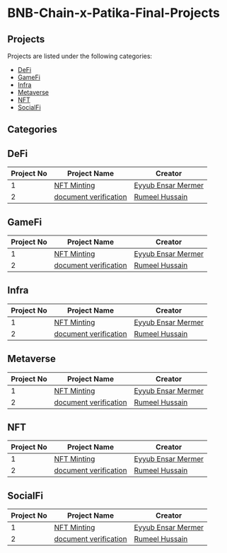 # BNB-Chain-x-Patika-Final-Projects

## Projects

Projects are listed under the following categories:

- [DeFi](#defi)
- [GameFi](#gamefi)
- [Infra](#infra)
- [Metaverse](#metaverse)
- [NFT](#nft)
- [SocialFi](#socialfi)


## Categories

## DeFi

| Project No      | Project Name | Creator |
| ----------- | ----------- | ----------- |
| 1     | [NFT Minting](https://github.com/eyyubmermer/Patika-NFT-Minting-App)     | [Eyyub Ensar Mermer](https://github.com/eyyubmermer)  |
| 2   | [document verification](https://github.com/RumeelHussain/Consensys-Academy-Dev-BootCamp-2018-Final-Project)        |[Rumeel Hussain](https://github.com/RumeelHussain)

## GameFi

| Project No      | Project Name | Creator |
| ----------- | ----------- | ----------- |
| 1     | [NFT Minting](https://github.com/eyyubmermer/Patika-NFT-Minting-App)     | [Eyyub Ensar Mermer](https://github.com/eyyubmermer)  |
| 2   | [document verification](https://github.com/RumeelHussain/Consensys-Academy-Dev-BootCamp-2018-Final-Project)        |[Rumeel Hussain](https://github.com/RumeelHussain) |

## Infra
| Project No      | Project Name | Creator |
| ----------- | ----------- | ----------- |
| 1     | [NFT Minting](https://github.com/eyyubmermer/Patika-NFT-Minting-App)     | [Eyyub Ensar Mermer](https://github.com/eyyubmermer)  |
| 2   | [document verification](https://github.com/RumeelHussain/Consensys-Academy-Dev-BootCamp-2018-Final-Project)        |[Rumeel Hussain](https://github.com/RumeelHussain) |

## Metaverse
| Project No      | Project Name | Creator |
| ----------- | ----------- | ----------- |
| 1     | [NFT Minting](https://github.com/eyyubmermer/Patika-NFT-Minting-App)     | [Eyyub Ensar Mermer](https://github.com/eyyubmermer)  |
| 2   | [document verification](https://github.com/RumeelHussain/Consensys-Academy-Dev-BootCamp-2018-Final-Project)        |[Rumeel Hussain](https://github.com/RumeelHussain) |

## NFT
| Project No      | Project Name | Creator |
| ----------- | ----------- | ----------- |
| 1     | [NFT Minting](https://github.com/eyyubmermer/Patika-NFT-Minting-App)     | [Eyyub Ensar Mermer](https://github.com/eyyubmermer)  |
| 2   | [document verification](https://github.com/RumeelHussain/Consensys-Academy-Dev-BootCamp-2018-Final-Project)        |[Rumeel Hussain](https://github.com/RumeelHussain) |


## SocialFi
| Project No      | Project Name | Creator |
| ----------- | ----------- | ----------- |
| 1     | [NFT Minting](https://github.com/eyyubmermer/Patika-NFT-Minting-App)     | [Eyyub Ensar Mermer](https://github.com/eyyubmermer)  |
| 2   | [document verification](https://github.com/RumeelHussain/Consensys-Academy-Dev-BootCamp-2018-Final-Project)        |[Rumeel Hussain](https://github.com/RumeelHussain) |

